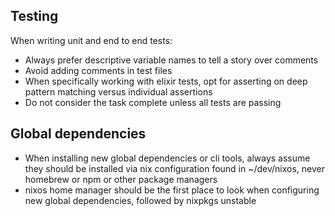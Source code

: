 ## Testing

When writing unit and end to end tests:

- Always prefer descriptive variable names to tell a story over comments
- Avoid adding comments in test files
- When specifically working with elixir tests, opt for asserting on deep pattern matching versus individual assertions
- Do not consider the task complete unless all tests are passing

## Global dependencies

- When installing new global dependencies or cli tools, always assume they should be installed via nix configuration found in ~/dev/nixos, never homebrew or npm or other package managers
- nixos home manager should be the first place to look when configuring new global dependencies, followed by nixpkgs unstable
